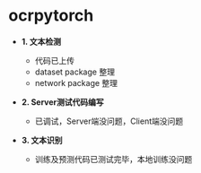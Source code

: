 # ocrpytorch

- **1. 文本检测**
  - 代码已上传
  - dataset package 整理
  - network package 整理

- **2. Server测试代码编写**
  - 已调试，Server端没问题，Client端没问题

- **3. 文本识别**
  - 训练及预测代码已测试完毕，本地训练没问题
